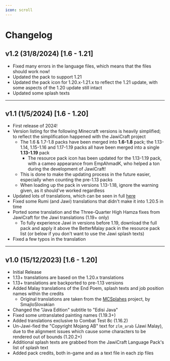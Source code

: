 ```yaml
---
icon: scroll
---
```


# Changelog

## v1.2 (31/8/2024) \[1.6 - 1.21]

* Fixed many errors in the language files, which means that the files should work now!
* Updated the pack to support 1.21
* Updated the pack icon for 1.20.x-1.21.x to reflect the 1.21 update, with some aspects of the 1.20 update still intact
* Updated some splash texts

***

## v1.1 (1/5/2024) \[1.6 - 1.20]

* First release of 2024!
* Version listing for the following Minecraft versions is heavily simplified; to reflect the simplification happened with the JawiCraft project
  * The 1.6 & 1.7-1.8 packs have been merged into **1.6-1.8** pack; the 1.13-1.14, 1.15-1.16 and 1.17-1.19 packs all have been merged into a single **1.13-1.19** pack
    * The resource pack icon has been updated for the 1.13-1.19 pack, with a cameo appearance from EmpAhmadK, who helped a ton during the development of JawiCraft!
  * This is done to make the updating process in the future easier, especially when counting the pre-1.13 packs
  * When loading up the pack in versions 1.13-1.18, ignore the warning given, as it should've worked regardless
* Updated lots of translations, which can be seen in full [here](https://github.com/Minecraft-EdisiMelayu/MCEM-Wiki/wiki/Terjemahan-Baharu-untuk-1-Mei)
* Fixed some Rumi (and Jawi) translations that didn't make it into 1.20.5 in time
* Ported some translation and the Three-Quarter High Hamza fixes from JawiCraft for the Jawi translations (1.19+ only)
  * To fully experience Jawi in versions before 1.19, download the full pack and apply it above the BetterMalay pack in the resource pack list (or below if you don't want to use the Jawi splash texts)
* Fixed a few typos in the translation

***

## v1.0 (15/12/2023) \[1.6 - 1.20]

* Initial Release
* 1.13+ translations are based on the 1.20.x translations
* 1.13+ translations are backported to pre-1.13 versions
* Added Malay translations of the End Poem, splash texts and job position names within the credits
  * Original translations are taken from the [MCSplahes](https://github.com/SmajloSlovakian/MinecraftSplashTextTranslation) project, by SmajloSlovakian
* Changed the "Java Edition" subtitle to "Edisi Java"
* Fixed some untranslated painting names (1.19.3+)
* Added translations exclusive to Combat Test 8c (1.16.2)
* Un-Jawi-fied the "Copyright Mojang AB" text for `zlm_arab` (Jawi Malay), due to the alignment issues which cause some characters to be rendered out of bounds (1.20.2+)
* Additional splash texts are grabbed from the JawiCraft Language Pack's list of splash text
* Added pack credits, both in-game and as a text file in each zip files
